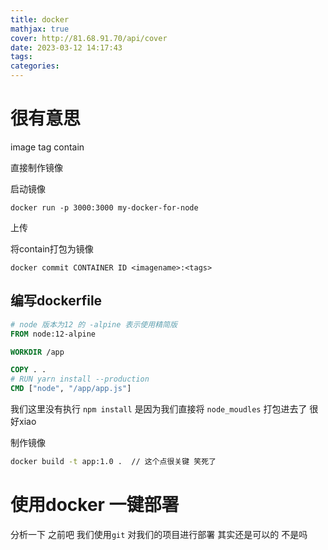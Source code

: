 ```yaml
---
title: docker
mathjax: true
cover: http://81.68.91.70/api/cover
date: 2023-03-12 14:17:43
tags:
categories:
---
```





# 很有意思

image tag contain 

直接制作镜像

启动镜像 

```shell
docker run -p 3000:3000 my-docker-for-node
```



上传



将contain打包为镜像

```
docker commit CONTAINER ID <imagename>:<tags>
```



## 编写dockerfile

```dockerfile
# node 版本为12 的 -alpine 表示使用精简版
FROM node:12-alpine

WORKDIR /app

COPY . .
# RUN yarn install --production
CMD ["node", "/app/app.js"]
```

我们这里没有执行 `npm install` 是因为我们直接将 `node_moudles` 打包进去了 很好xiao



制作镜像

```cmd
docker build -t app:1.0 .  // 这个点很关键 笑死了
```







# 使用docker 一键部署

分析一下 之前吧 我们使用`git` 对我们的项目进行部署 其实还是可以的 不是吗

